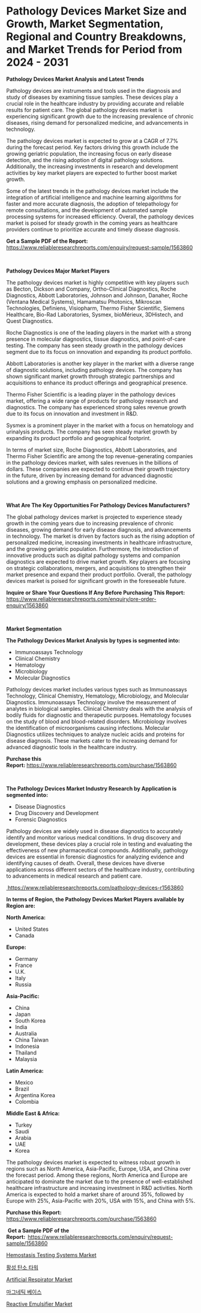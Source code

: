 <p><h1>Pathology Devices Market Size and Growth, Market Segmentation, Regional and Country Breakdowns, and Market Trends for Period from 2024 -  2031</h1></p><p><strong>Pathology Devices Market Analysis and Latest Trends</strong></p>
<p><p>Pathology devices are instruments and tools used in the diagnosis and study of diseases by examining tissue samples. These devices play a crucial role in the healthcare industry by providing accurate and reliable results for patient care. The global pathology devices market is experiencing significant growth due to the increasing prevalence of chronic diseases, rising demand for personalized medicine, and advancements in technology.</p><p>The pathology devices market is expected to grow at a CAGR of 7.7% during the forecast period. Key factors driving this growth include the growing geriatric population, the increasing focus on early disease detection, and the rising adoption of digital pathology solutions. Additionally, the increasing investments in research and development activities by key market players are expected to further boost market growth.</p><p>Some of the latest trends in the pathology devices market include the integration of artificial intelligence and machine learning algorithms for faster and more accurate diagnosis, the adoption of telepathology for remote consultations, and the development of automated sample processing systems for increased efficiency. Overall, the pathology devices market is poised for steady growth in the coming years as healthcare providers continue to prioritize accurate and timely disease diagnosis.</p></p>
<p><strong>Get a Sample PDF of the Report:&nbsp;</strong> <a href="https://www.reliableresearchreports.com/enquiry/request-sample/1563860">https://www.reliableresearchreports.com/enquiry/request-sample/1563860</a></p>
<p>&nbsp;</p>
<p><strong>Pathology Devices Major Market Players</strong></p>
<p><p>The pathology devices market is highly competitive with key players such as Becton, Dickson and Company, Ortho-Clinical Diagnostics, Roche Diagnostics, Abbott Laboratories, Johnson and Johnson, Danaher, Roche (Ventana Medical Systems), Hamamatsu Photonics, Mikroscan Technologies, Definiens, Visiopharm, Thermo Fisher Scientific, Siemens Healthcare, Bio-Rad Laboratories, Sysmex, bioMérieux, 3DHistech, and Quest Diagnostics.</p><p>Roche Diagnostics is one of the leading players in the market with a strong presence in molecular diagnostics, tissue diagnostics, and point-of-care testing. The company has seen steady growth in the pathology devices segment due to its focus on innovation and expanding its product portfolio.</p><p>Abbott Laboratories is another key player in the market with a diverse range of diagnostic solutions, including pathology devices. The company has shown significant market growth through strategic partnerships and acquisitions to enhance its product offerings and geographical presence.</p><p>Thermo Fisher Scientific is a leading player in the pathology devices market, offering a wide range of products for pathology research and diagnostics. The company has experienced strong sales revenue growth due to its focus on innovation and investment in R&D.</p><p>Sysmex is a prominent player in the market with a focus on hematology and urinalysis products. The company has seen steady market growth by expanding its product portfolio and geographical footprint.</p><p>In terms of market size, Roche Diagnostics, Abbott Laboratories, and Thermo Fisher Scientific are among the top revenue-generating companies in the pathology devices market, with sales revenues in the billions of dollars. These companies are expected to continue their growth trajectory in the future, driven by increasing demand for advanced diagnostic solutions and a growing emphasis on personalized medicine.</p></p>
<p>&nbsp;</p>
<p><strong>What Are The Key Opportunities For Pathology Devices Manufacturers?</strong></p>
<p><p>The global pathology devices market is projected to experience steady growth in the coming years due to increasing prevalence of chronic diseases, growing demand for early disease diagnosis, and advancements in technology. The market is driven by factors such as the rising adoption of personalized medicine, increasing investments in healthcare infrastructure, and the growing geriatric population. Furthermore, the introduction of innovative products such as digital pathology systems and companion diagnostics are expected to drive market growth. Key players are focusing on strategic collaborations, mergers, and acquisitions to strengthen their market presence and expand their product portfolio. Overall, the pathology devices market is poised for significant growth in the foreseeable future.</p></p>
<p><strong>Inquire or Share Your Questions If Any Before Purchasing This Report:</strong> <a href="https://www.reliableresearchreports.com/enquiry/pre-order-enquiry/1563860">https://www.reliableresearchreports.com/enquiry/pre-order-enquiry/1563860</a></p>
<p>&nbsp;</p>
<p><strong>Market Segmentation</strong></p>
<p><strong>The Pathology Devices Market Analysis by types is segmented into:</strong></p>
<p><ul><li>Immunoassays Technology</li><li>Clinical Chemistry</li><li>Hematology</li><li>Microbiology</li><li>Molecular Diagnostics</li></ul></p>
<p><p>Pathology devices market includes various types such as Immunoassays Technology, Clinical Chemistry, Hematology, Microbiology, and Molecular Diagnostics. Immunoassays Technology involve the measurement of analytes in biological samples. Clinical Chemistry deals with the analysis of bodily fluids for diagnostic and therapeutic purposes. Hematology focuses on the study of blood and blood-related disorders. Microbiology involves the identification of microorganisms causing infections. Molecular Diagnostics utilizes techniques to analyze nucleic acids and proteins for disease diagnosis. These markets cater to the increasing demand for advanced diagnostic tools in the healthcare industry.</p></p>
<p><strong>Purchase this Report:&nbsp;</strong><a href="https://www.reliableresearchreports.com/purchase/1563860">https://www.reliableresearchreports.com/purchase/1563860</a></p>
<p>&nbsp;</p>
<p><strong>The Pathology Devices Market Industry Research by Application is segmented into:</strong></p>
<p><ul><li>Disease Diagnostics</li><li>Drug Discovery and Development</li><li>Forensic Diagnostics</li></ul></p>
<p><p>Pathology devices are widely used in disease diagnostics to accurately identify and monitor various medical conditions. In drug discovery and development, these devices play a crucial role in testing and evaluating the effectiveness of new pharmaceutical compounds. Additionally, pathology devices are essential in forensic diagnostics for analyzing evidence and identifying causes of death. Overall, these devices have diverse applications across different sectors of the healthcare industry, contributing to advancements in medical research and patient care.</p></p>
<p><a href="https://www.reliableresearchreports.com/pathology-devices-r1563860">&nbsp;https://www.reliableresearchreports.com/pathology-devices-r1563860</a></p>
<p><strong>In terms of Region, the Pathology Devices Market Players available by Region are:</strong></p>
<p>
    <p> <strong> North America: </strong>
        <ul>
            <li>United States</li>
            <li>Canada</li>
        </ul>
        </p> 
    <p> <strong> Europe: </strong>
        <ul>
            <li>Germany</li>
            <li>France</li>
            <li>U.K.</li>
            <li>Italy</li>
            <li>Russia</li>
        </ul>
        </p> 
    <p> <strong> Asia-Pacific: </strong>
        <ul>
            <li>China</li>
            <li>Japan</li>
            <li>South Korea</li>
            <li>India</li>
            <li>Australia</li>
            <li>China Taiwan</li>
            <li>Indonesia</li>
            <li>Thailand</li>
            <li>Malaysia</li>
        </ul>
        </p> 
    <p> <strong> Latin America: </strong>
        <ul>
            <li>Mexico</li>
            <li>Brazil</li>
            <li>Argentina Korea</li>
            <li>Colombia</li>
        </ul>
        </p> 
    <p> <strong> Middle East & Africa: </strong>
        <ul>
            <li>Turkey</li>
            <li>Saudi</li>
            <li>Arabia</li>
            <li>UAE</li>
            <li>Korea</li>
        </ul>
    </p>
    </p>
<p><p>The pathology devices market is expected to witness robust growth in regions such as North America, Asia-Pacific, Europe, USA, and China over the forecast period. Among these regions, North America and Europe are anticipated to dominate the market due to the presence of well-established healthcare infrastructure and increasing investment in R&D activities. North America is expected to hold a market share of around 35%, followed by Europe with 25%, Asia-Pacific with 20%, USA with 15%, and China with 5%.</p></p>
<p><strong>Purchase this Report: </strong><a href="https://www.reliableresearchreports.com/purchase/1563860">https://www.reliableresearchreports.com/purchase/1563860</a></p>
<p>&nbsp;<strong>Get a Sample PDF of the Report:&nbsp;&nbsp;</strong><a href="https://www.reliableresearchreports.com/enquiry/request-sample/1563860">https://www.reliableresearchreports.com/enquiry/request-sample/1563860</a></p>
<p><strong></strong></p>
<p><p><a href="https://github.com/jerrycopelandthomaswsqd8q/Market-Research-Report-List-2/blob/main/hemostasis-testing-systems-market.md">Hemostasis Testing Systems Market</a></p><p><a href="https://github.com/camron674/Market-Research-Report-List-1/blob/main/926544645884.md">활성 탄소 타워</a></p><p><a href="https://github.com/yoshih12/Market-Research-Report-List-3/blob/main/artificial-respirator-market.md">Artificial Respirator Market</a></p><p><a href="https://github.com/BrettWeberrt8767765/Market-Research-Report-List-1/blob/main/951564845883.md">마그네틱 베이스</a></p><p><a href="https://issuu.com/reportprime-2/docs/reactive-emulsifier-market-size-2030.pptx">Reactive Emulsifier Market</a></p></p>